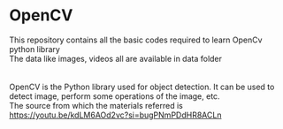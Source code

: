 # OpenCV
This repository contains all the basic codes required to learn OpenCv python library<br>
The data like images, videos all are available in data folder<br><br><br>
OpenCV is the Python library used for object detection. It can be used to detect image, perform some operations of the image, etc.
<br>
The source from which the materials referred is <a>https://youtu.be/kdLM6AOd2vc?si=bugPNmPDdHR8ACLn</a>
